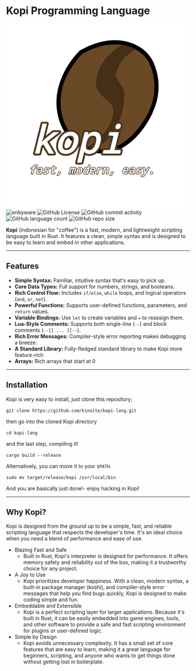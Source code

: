 # Kopi Programming Language

![Logo](/Untitled5_20250629200314.png)
![enbyware](https://camo.githubusercontent.com/bee100e0a2439d329fd52512a3acd1b4df3adf924e315507c5433d68ab79ab95/68747470733a2f2f70726964652d6261646765732e706f6e792e776f726b6572732e6465762f7374617469632f76313f6c6162656c3d656e627977617265266c6162656c436f6c6f723d2532333535352673747269706557696474683d3826737472697065436f6c6f72733d464346343334253243464646464646253243394335394431253243324332433243) 
![GitHub License](https://img.shields.io/github/license/kinoite/kopi-lang)
![GitHub commit activity](https://img.shields.io/github/commit-activity/w/kinoite/kopi-lang)
![GitHub language count](https://img.shields.io/github/languages/count/kinoite/kopi-lang)
![GitHub repo size](https://img.shields.io/github/repo-size/kinoite/kopi-lang)



**Kopi** (indonesian for "coffee") is a fast, modern, and lightweight scripting language built in Rust. It features a clean, simple syntax and is designed to be easy to learn and embed in other applications.

---

## Features

* **Simple Syntax:** Familiar, intuitive syntax that's easy to pick up.
* **Core Data Types:** Full support for numbers, strings, and booleans.
* **Rich Control Flow:** Includes `if/else`, `while` loops, and logical operators (`and`, `or`, `not`).
* **Powerful Functions:** Supports user-defined functions, parameters, and `return` values.
* **Variable Bindings:** Use `let` to create variables and `=` to reassign them.
* **Lua-Style Comments:** Supports both single-line (`--`) and block comments (`--[[ ... ]]--`).
* **Rich Error Messages:** Compiler-style error reporting makes debugging a breeze.
* **A Standard Library:** Fully-fledged standard library to make Kopi more feature-rich
* **Arrays:** Rich arrays that start at 0

---

## Installation

Kopi is very easy to install, just clone this repository;
```
git clone https://github.com/kinoite/kopi-lang.git
```
then go into the cloned Kopi directory
```
cd kopi-lang
```
and the last step, compiling it!
```
cargo build --release
```

Alternatively, you can move it to your `$PATH`.
```
sudo mv target/release/kopi /usr/local/bin
```
And you are basically just done!- enjoy hacking in Kopi!

---

## Why Kopi?
Kopi is designed from the ground up to be a simple, fast, and reliable scripting language that respects the developer's time. It's an ideal choice when you need a blend of performance and ease of use.
 * Blazing Fast and Safe 
   * Built in Rust, Kopi's interpreter is designed for performance. It offers memory safety and reliability out of the box, making it a trustworthy choice for any project.
 * A Joy to Use 
   * Kopi prioritizes developer happiness. With a clean, modern syntax, a built-in package manager (koshi), and compiler-style error messages that help you find bugs quickly, Kopi is designed to make coding simple and fun.
 * Embeddable and Extensible 
   * Kopi is a perfect scripting layer for larger applications. Because it's built in Rust, it can be easily embedded into game engines, tools, and other software to provide a safe and fast scripting environment for plugins or user-defined logic.
 * Simple by Design 
   * Kopi avoids unnecessary complexity. It has a small set of core features that are easy to learn, making it a great language for beginners, scripting, and anyone who wants to get things done without getting lost in boilerplate.
